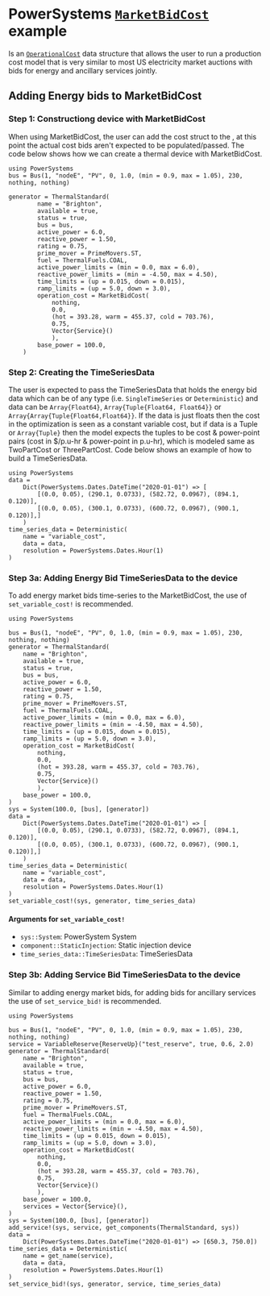 # PowerSystems [`MarketBidCost`](@ref) example

Is an [`OperationalCost`](@ref)  data structure that allows the user to run a production
cost model that is very similar to most US electricity market auctions with bids for energy
and ancillary services jointly.

## Adding Energy bids to MarketBidCost

### Step 1: Constructiong device with MarketBidCost

When using MarketBidCost, the user can add the cost struct to the , at this point the actual
cost bids aren't expected to be populated/passed. The code below shows how we can create a
thermal device with MarketBidCost.

```@example
using PowerSystems
bus = Bus(1, "nodeE", "PV", 0, 1.0, (min = 0.9, max = 1.05), 230, nothing, nothing)

generator = ThermalStandard(
        name = "Brighton",
        available = true,
        status = true,
        bus = bus,
        active_power = 6.0,
        reactive_power = 1.50,
        rating = 0.75,
        prime_mover = PrimeMovers.ST,
        fuel = ThermalFuels.COAL,
        active_power_limits = (min = 0.0, max = 6.0),
        reactive_power_limits = (min = -4.50, max = 4.50),
        time_limits = (up = 0.015, down = 0.015),
        ramp_limits = (up = 5.0, down = 3.0),
        operation_cost = MarketBidCost(
            nothing,
            0.0,
            (hot = 393.28, warm = 455.37, cold = 703.76),
            0.75,
            Vector{Service}()
            ),
        base_power = 100.0,
    )

```

### Step 2: Creating the TimeSeriesData

The user is expected to pass the TimeSeriesData that holds the energy bid data which can be
of any type (i.e. `SingleTimeSeries` or `Deterministic`) and data can be `Array{Float64}`,
`Array{Tuple{Float64, Float64}}` or `Array{Array{Tuple{Float64,Float64}}`. If the data is
just floats then the cost in the optimization is seen as a constant variable cost, but if
data is a Tuple or `Array{Tuple}` then the model expects the tuples to be cost & power-point
pairs (cost in $/p.u-hr & power-point in p.u-hr), which is modeled same as TwoPartCost or
ThreePartCost. Code below shows an example of how to build a TimeSeriesData.

```@example
using PowerSystems
data =
    Dict(PowerSystems.Dates.DateTime("2020-01-01") => [
        [(0.0, 0.05), (290.1, 0.0733), (582.72, 0.0967), (894.1, 0.120)],
        [(0.0, 0.05), (300.1, 0.0733), (600.72, 0.0967), (900.1, 0.120)],]
    )
time_series_data = Deterministic(
    name = "variable_cost",
    data = data,
    resolution = PowerSystems.Dates.Hour(1)
)
```

### Step 3a: Adding Energy Bid TimeSeriesData to the device

To add energy market bids time-series to the MarketBidCost, the use of `set_variable_cost!` is recommended.

```@example
using PowerSystems

bus = Bus(1, "nodeE", "PV", 0, 1.0, (min = 0.9, max = 1.05), 230, nothing, nothing)
generator = ThermalStandard(
    name = "Brighton",
    available = true,
    status = true,
    bus = bus,
    active_power = 6.0,
    reactive_power = 1.50,
    rating = 0.75,
    prime_mover = PrimeMovers.ST,
    fuel = ThermalFuels.COAL,
    active_power_limits = (min = 0.0, max = 6.0),
    reactive_power_limits = (min = -4.50, max = 4.50),
    time_limits = (up = 0.015, down = 0.015),
    ramp_limits = (up = 5.0, down = 3.0),
    operation_cost = MarketBidCost(
        nothing,
        0.0,
        (hot = 393.28, warm = 455.37, cold = 703.76),
        0.75,
        Vector{Service}()
        ),
    base_power = 100.0,
)
sys = System(100.0, [bus], [generator])
data =
    Dict(PowerSystems.Dates.DateTime("2020-01-01") => [
        [(0.0, 0.05), (290.1, 0.0733), (582.72, 0.0967), (894.1, 0.120)],
        [(0.0, 0.05), (300.1, 0.0733), (600.72, 0.0967), (900.1, 0.120)],]
    )
time_series_data = Deterministic(
    name = "variable_cost",
    data = data,
    resolution = PowerSystems.Dates.Hour(1)
)
set_variable_cost!(sys, generator, time_series_data)
```

#### Arguments for `set_variable_cost!`

- `sys::System`: PowerSystem System
- `component::StaticInjection`: Static injection device
- `time_series_data::TimeSeriesData`: TimeSeriesData

### Step 3b: Adding Service Bid TimeSeriesData to the device

Similar to adding energy market bids,  for adding bids for ancillary services the use of
`set_service_bid!` is recommended.

```@example
using PowerSystems

bus = Bus(1, "nodeE", "PV", 0, 1.0, (min = 0.9, max = 1.05), 230, nothing, nothing)
service = VariableReserve{ReserveUp}("test_reserve", true, 0.6, 2.0)
generator = ThermalStandard(
    name = "Brighton",
    available = true,
    status = true,
    bus = bus,
    active_power = 6.0,
    reactive_power = 1.50,
    rating = 0.75,
    prime_mover = PrimeMovers.ST,
    fuel = ThermalFuels.COAL,
    active_power_limits = (min = 0.0, max = 6.0),
    reactive_power_limits = (min = -4.50, max = 4.50),
    time_limits = (up = 0.015, down = 0.015),
    ramp_limits = (up = 5.0, down = 3.0),
    operation_cost = MarketBidCost(
        nothing,
        0.0,
        (hot = 393.28, warm = 455.37, cold = 703.76),
        0.75,
        Vector{Service}()
        ),
    base_power = 100.0,
    services = Vector{Service}(),
)
sys = System(100.0, [bus], [generator])
add_service!(sys, service, get_components(ThermalStandard, sys))
data =
    Dict(PowerSystems.Dates.DateTime("2020-01-01") => [650.3, 750.0])
time_series_data = Deterministic(
    name = get_name(service),
    data = data,
    resolution = PowerSystems.Dates.Hour(1)
)
set_service_bid!(sys, generator, service, time_series_data)
```
